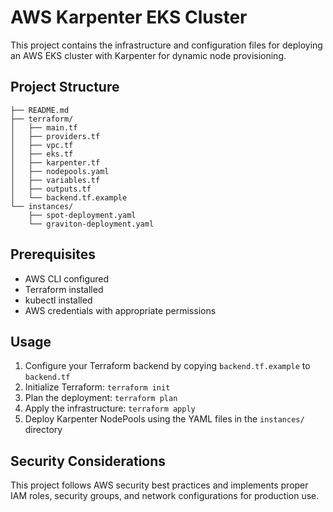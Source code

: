 # AWS Karpenter EKS Cluster

This project contains the infrastructure and configuration files for deploying an AWS EKS cluster with Karpenter for dynamic node provisioning.

## Project Structure

```
├── README.md
├── terraform/
│   ├── main.tf
│   ├── providers.tf
│   ├── vpc.tf
│   ├── eks.tf
│   ├── karpenter.tf
│   ├── nodepools.yaml
│   ├── variables.tf
│   ├── outputs.tf
│   └── backend.tf.example
└── instances/
    ├── spot-deployment.yaml
    └── graviton-deployment.yaml
```

## Prerequisites

- AWS CLI configured
- Terraform installed
- kubectl installed
- AWS credentials with appropriate permissions

## Usage

1. Configure your Terraform backend by copying `backend.tf.example` to `backend.tf`
2. Initialize Terraform: `terraform init`
3. Plan the deployment: `terraform plan`
4. Apply the infrastructure: `terraform apply`
5. Deploy Karpenter NodePools using the YAML files in the `instances/` directory

## Security Considerations

This project follows AWS security best practices and implements proper IAM roles, security groups, and network configurations for production use.
